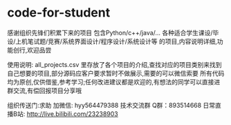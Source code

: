 # code-for-student
感谢组织先锋们积累下来的项目
包含Python/c++/java/...
各种适合学生课设/毕设/上机笔试题/竞赛/系统界面设计/程序设计/系统设计等 的项目,内容说明详细,功能创行,欢迎品尝

使用说明:
all_projects.csv 里存放了各个项目的介绍,查找对应的项目类别来找到自己想要的项目,部分源码应客户要求暂时不做展示,需要的可以微信索要
所有代码均为原创,仅供借鉴,参考学习;任何改进建议都是欢迎的,有想法的同学可以直接进群交流,有偿回报项目分享哦

组织传送门:求助 加微信: hyy564479388   技术交流群 Q群：893514668
日常直播B站: http://live.bilibili.com/23238903

